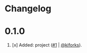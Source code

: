# Changelog

<a name="0.1.0"></a>

# 0.1.0

1. [x] Added: project ([#1](https://github.com/kiforks/toolkit/pull/2) | [@kiforks](https://github.com/kiforks)).
